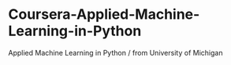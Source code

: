 # Coursera-Applied-Machine-Learning-in-Python
Applied Machine Learning in Python / from University of Michigan
